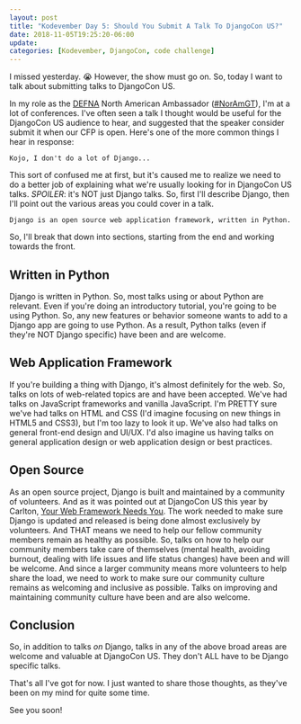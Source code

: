 ```yaml
---
layout: post
title: "Kodevember Day 5: Should You Submit A Talk To DjangoCon US?"
date: 2018-11-05T19:25:20-06:00
update: 
categories: [Kodevember, DjangoCon, code challenge]
---
```


I missed yesterday. 😭 However, the show must go on. So, today I want to talk about submitting talks to DjangoCon US.

In my role as the [DEFNA](https://www.defna.org/) North American Ambassador ([#NorAmGT](https://twitter.com/search?q=%23NorAmGT&src=typd)), I'm at a lot of conferences. I've often seen a talk I thought would be useful for the DjangoCon US audience to hear, and suggested that the speaker consider submit it when our CFP is open. Here's one of the more common things I hear in response:

    Kojo, I don't do a lot of Django...

This sort of confused me at first, but it's caused me to realize we need to do a better job of explaining what we're usually looking for in DjangoCon US talks. *SPOILER*: it's NOT just Django talks. So, first I'll describe Django, then I'll point out the various areas you could cover in a talk.

    Django is an open source web application framework, written in Python.

So, I'll break that down into sections, starting from the end and working towards the front.

## Written in Python
Django is written in Python. So, most talks using or about Python are relevant. Even if you're doing an introductory tutorial, you're going to be using Python. So, any new features or behavior someone wants to add to a Django app are going to use Python. As a result, Python talks (even if they're NOT Django specific) have been and are welcome.

## Web Application Framework
 If you're building a thing with Django, it's almost definitely for the web. So, talks on lots of web-related topics are and have been accepted. We've had talks on JavaScript frameworks and vanilla JavaScript. I'm PRETTY sure we've had talks on HTML and CSS (I'd imagine focusing on new things in HTML5 and CSS3), but I'm too lazy to look it up. We've also had talks on general front-end design and UI/UX. I'd also imagine us having talks on general application design or web application design or best practices.

## Open Source
As an open source project, Django is built and maintained by a community of volunteers. And as it was pointed out at DjangoCon US this year by Carlton, [Your Web Framework Needs You](https://2018.djangocon.us/talk/your-web-framework-needs-you/). The work needed to make sure Django is updated and released is being done almost exclusively by volunteers. And THAT means we need to help our fellow community members remain as healthy as possible. So, talks on how to help our community members take care of themselves (mental health, avoiding burnout, dealing with life issues and life status changes) have been and will be welcome. And since a larger community means more volunteers to help share the load, we need to work to make sure our community culture remains as welcoming and inclusive as possible. Talks on improving and maintaining community culture have been and are also welcome.

## Conclusion
So, in addition to talks *on* Django, talks in any of the above broad areas are welcome and valuable at DjangoCon US. They don't ALL have to be Django specific talks. 

That's all I've got for now. I just wanted to share those thoughts, as they've been on my mind for quite some time.

See you soon!
